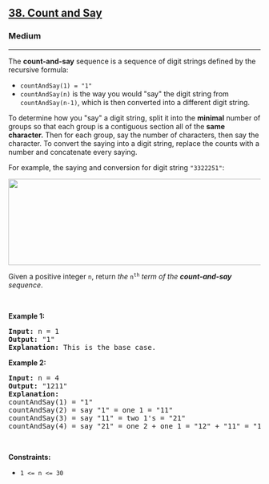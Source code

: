 <h2><a href="https://leetcode.com/problems/count-and-say/">38. Count and Say</a></h2><h3>Medium</h3><hr><div style="user-select: auto;"><p style="user-select: auto;">The <strong style="user-select: auto;">count-and-say</strong> sequence is a sequence of digit strings defined by the recursive formula:</p>

<ul style="user-select: auto;">
	<li style="user-select: auto;"><code style="user-select: auto;">countAndSay(1) = "1"</code></li>
	<li style="user-select: auto;"><code style="user-select: auto;">countAndSay(n)</code> is the way you would "say" the digit string from <code style="user-select: auto;">countAndSay(n-1)</code>, which is then converted into a different digit string.</li>
</ul>

<p style="user-select: auto;">To determine how you "say" a digit string, split it into the <strong style="user-select: auto;">minimal</strong> number of groups so that each group is a contiguous section all of the <strong style="user-select: auto;">same character.</strong> Then for each group, say the number of characters, then say the character. To convert the saying into a digit string, replace the counts with a number and concatenate every saying.</p>

<p style="user-select: auto;">For example, the saying and conversion for digit string <code style="user-select: auto;">"3322251"</code>:</p>
<img alt="" src="https://assets.leetcode.com/uploads/2020/10/23/countandsay.jpg" style="width: 581px; height: 172px; user-select: auto;">
<p style="user-select: auto;">Given a positive integer <code style="user-select: auto;">n</code>, return <em style="user-select: auto;">the </em><code style="user-select: auto;">n<sup style="user-select: auto;">th</sup></code><em style="user-select: auto;"> term of the <strong style="user-select: auto;">count-and-say</strong> sequence</em>.</p>

<p style="user-select: auto;">&nbsp;</p>
<p style="user-select: auto;"><strong style="user-select: auto;">Example 1:</strong></p>

<pre style="user-select: auto;"><strong style="user-select: auto;">Input:</strong> n = 1
<strong style="user-select: auto;">Output:</strong> "1"
<strong style="user-select: auto;">Explanation:</strong> This is the base case.
</pre>

<p style="user-select: auto;"><strong style="user-select: auto;">Example 2:</strong></p>

<pre style="user-select: auto;"><strong style="user-select: auto;">Input:</strong> n = 4
<strong style="user-select: auto;">Output:</strong> "1211"
<strong style="user-select: auto;">Explanation:</strong>
countAndSay(1) = "1"
countAndSay(2) = say "1" = one 1 = "11"
countAndSay(3) = say "11" = two 1's = "21"
countAndSay(4) = say "21" = one 2 + one 1 = "12" + "11" = "1211"
</pre>

<p style="user-select: auto;">&nbsp;</p>
<p style="user-select: auto;"><strong style="user-select: auto;">Constraints:</strong></p>

<ul style="user-select: auto;">
	<li style="user-select: auto;"><code style="user-select: auto;">1 &lt;= n &lt;= 30</code></li>
</ul>
</div>